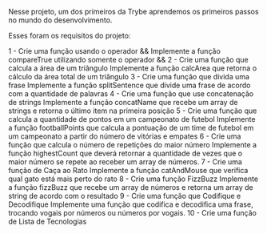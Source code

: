 Nesse projeto, um dos primeiros da Trybe aprendemos os primeiros passos no mundo do desenvolvimento.

Esses foram os requisitos do projeto:

1 - Crie uma função usando o operador &&
Implemente a função compareTrue utilizando somente o operador &&
2 - Crie uma função que calcula a área de um triângulo
Implemente a função calcArea que retorna o cálculo da área total de um triângulo
3 - Crie uma função que divida uma frase
Implemente a função splitSentence que divide uma frase de acordo com a quantidade de palavras
4 - Crie uma função que use concatenação de strings
Implemente a função concatName que recebe um array de strings e retorna o último item na primeira posição
5 - Crie uma função que calcula a quantidade de pontos em um campeonato de futebol
Implemente a função footballPoints que calcula a pontuação de um time de futebol em um campeonato a partir do número de vitórias e empates
6 - Crie uma função que calcula o número de repetições do maior número
Implemente a função highestCount que deverá retornar a quantidade de vezes que o maior número se repete ao receber um array de números.
7 - Crie uma função de Caça ao Rato
Implemente a função catAndMouse que verifica qual gato está mais perto do rato
8 - Crie uma função FizzBuzz
Implemente a função fizzBuzz que recebe um array de números e retorna um array de string de acordo com o resultado
9 - Crie uma função que Codifique e Decodifique
Implemente uma função que codifica e decodifica uma frase, trocando vogais por números ou números por vogais.
10 - Crie uma função de Lista de Tecnologias